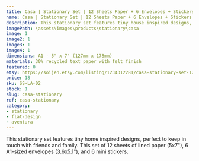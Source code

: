 ```yaml
---
title: Casa | Stationary Set | 12 Sheets Paper + 6 Envelopes + Stickers
name: Casa | Stationary Set | 12 Sheets Paper + 6 Envelopes + Stickers
description: This stationary set features tiny house inspired designs, perfect to keep in touch with friends and family. This set of 12 sheets of lined paper (5x7"), 6 A1-sized envelopes (3.6x5.1"), and 6 mini stickers.
imagePath: \assets\images\products\stationary\casa
image: 1
image2: 1
image3: 1
image4: 1
dimensions: A1 - 5" x 7" (127mm x 178mm)
materials: 30% recycled text paper with felt finish
featured: 0
etsy: https://soijen.etsy.com/listing/1234312281/casa-stationary-set-12-sheets-paper-6?utm_source=Copy&utm_medium=ListingManager&utm_campaign=Share&utm_term=so.lmsm&share_time=1695259432541
price: 18
sku: SS-LA-02
stock: 1
slug: casa-stationary
ref: casa-stationary
category:
- stationary
- flat-design
- aventura
---
```

This stationary set features tiny home inspired designs, perfect to keep in touch with friends and family. This set of 12 sheets of lined paper (5x7"), 6 A1-sized envelopes (3.6x5.1"), and 6 mini stickers.
